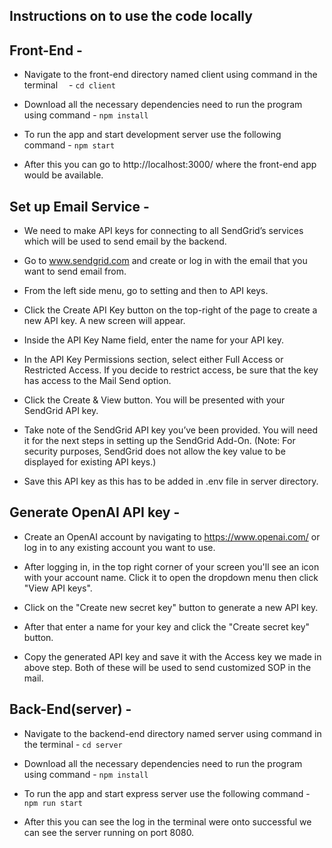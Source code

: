 ## **Instructions on to use the code locally**

## **Front-End** -

- Navigate to the front-end directory named client using command in the terminal  - `cd client `

- Download all the necessary dependencies need to run the program using command - `npm install `

- To run the app and start development server use the following command - `npm start `

- After this you can go to http://localhost:3000/ where the front-end app would be available.

## **Set up Email Service** -

- We need to make API keys for connecting to all SendGrid’s services which will be used to send email by the backend.

- Go to www.sendgrid.com and create or log in with the email that you want to send email from.

- From the left side menu, go to setting and then to API keys.

- Click the Create API Key button on the top-right of the page to create a new API key. A new screen will appear.

- Inside the API Key Name field, enter the name for your API key.

- In the API Key Permissions section, select either Full Access or Restricted Access. If you decide to restrict access, be sure that the key has access to the Mail Send option.

- Click the Create & View button. You will be presented with your SendGrid API key.

- Take note of the SendGrid API key you’ve been provided. You will need it for the next steps in setting up the SendGrid Add-On. (Note: For security purposes, SendGrid does not allow the key value to be displayed for existing API keys.)

- Save this API key as this has to be added in .env file in server directory.

## **Generate OpenAI API key** -

- Create an OpenAI account by navigating to https://www.openai.com/ or log in to any existing account you want to use.

- After logging in, in the top right corner of your screen you'll see an icon with your account name. Click it to open the dropdown menu then click "View API keys".

- Click on the "Create new secret key" button to generate a new API key.

- After that enter a name for your key and click the "Create secret key" button.

- Copy the generated API key and save it with the Access key we made in above step. Both of these will be used to send customized SOP in the mail.

## **Back-End(server)** -

- Navigate to the backend-end directory named server using command in the terminal - `cd server `

- Download all the necessary dependencies need to run the program using command - `npm install `

- To run the app and start express server use the following command - `npm run start `

- After this you can see the log in the terminal were onto successful we can see the server running on port 8080.
